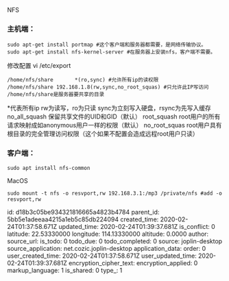 NFS

### 主机端：
```
sudo apt-get install portmap #这个客户端和服务器都需要，是网络传输协议。
sudo apt-get install nfs-kernel-server #在服务器上安装nfs，客户端不需要。
```
修改配置 vi /etc/export  
```
/home/nfs/share       *(ro,sync) #允许所有ip的读权限  
/home/nfs/share 192.168.1.8(rw,sync,no_root_squas) #只允许此IP写访问
/home/nfs/share是服务器要共享的目录
```
*代表所有ip
rw为读写，ro为只读
sync为立刻写入硬盘，rsync为先写入缓存
no_all_squash 保留共享文件的UID和GID（默认）
root_squash root用户的所有请求映射成如anonymous用户一样的权限（默认）
no_root_squas root用户具有根目录的完全管理访问权限（这个如果不配置会造成远程root用户只读）
### 客户端：
```
sudo apt install nfs-common
```
MacOS 
```
sudo mount -t nfs -o resvport,rw 192.168.3.1:/mp3 /private/nfs #add -o resvport,rw
```

id: d18b3c05be934321816665a4823b4784
parent_id: 5bb5e1adeeaa4215a1eb5c85db224094
created_time: 2020-02-24T01:37:58.671Z
updated_time: 2020-02-24T01:39:37.681Z
is_conflict: 0
latitude: 22.53330000
longitude: 114.13330000
altitude: 0.0000
author: 
source_url: 
is_todo: 0
todo_due: 0
todo_completed: 0
source: joplin-desktop
source_application: net.cozic.joplin-desktop
application_data: 
order: 0
user_created_time: 2020-02-24T01:37:58.671Z
user_updated_time: 2020-02-24T01:39:37.681Z
encryption_cipher_text: 
encryption_applied: 0
markup_language: 1
is_shared: 0
type_: 1